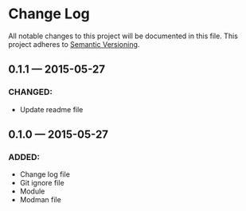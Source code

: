 # Change Log
All notable changes to this project will be documented in this file. This project adheres to [Semantic Versioning](http://semver.org/).

## 0.1.1 — 2015-05-27
### CHANGED:
- Update readme file

## 0.1.0 — 2015-05-27
### ADDED:
- Change log file
- Git ignore file
- Module
- Modman file